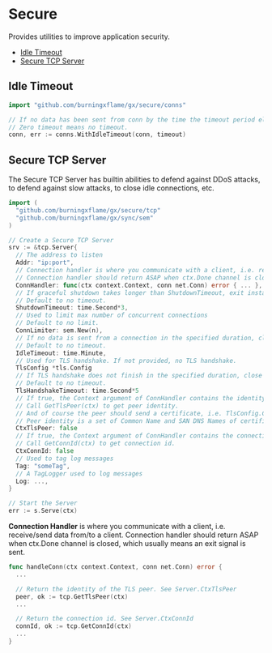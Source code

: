# Secure

Provides utilities to improve application security.

- [Idle Timeout](#idle-timeout)
- [Secure TCP Server](#secure-tcp-server)

## Idle Timeout

```go
import "github.com/burningxflame/gx/secure/conns"

// If no data has been sent from conn by the time the timeout period elapses, conn.Read will return ErrIdleTimeout.
// Zero timeout means no timeout.
conn, err := conns.WithIdleTimeout(conn, timeout)
```

## Secure TCP Server

The Secure TCP Server has builtin abilities to defend against DDoS attacks, to defend against slow attacks, to close idle connections, etc.

```go
import (
  "github.com/burningxflame/gx/secure/tcp"
  "github.com/burningxflame/gx/sync/sem"
)

// Create a Secure TCP Server
srv := &tcp.Server{
  // The address to listen
  Addr: "ip:port",
  // Connection handler is where you communicate with a client, i.e. receive/send data from/to a client.
  // Connection handler should return ASAP when ctx.Done channel is closed, which usually means an exit signal is sent.
  ConnHandler: func(ctx context.Context, conn net.Conn) error { ... },
  // If graceful shutdown takes longer than ShutdownTimeout, exit instantly.
  // Default to no timeout.
  ShutdownTimeout: time.Second*3,
  // Used to limit max number of concurrent connections
  // Default to no limit.
  ConnLimiter: sem.New(n),
  // If no data is sent from a connection in the specified duration, close the connection.
  // Default to no timeout.
  IdleTimeout: time.Minute,
  // Used for TLS handshake. If not provided, no TLS handshake.
  TlsConfig *tls.Config
  // If TLS handshake does not finish in the specified duration, close the connection.
  // Default to no timeout.
  TlsHandshakeTimeout: time.Second*5
  // If true, the Context argument of ConnHandler contains the identity of the TLS peer.
  // Call GetTlsPeer(ctx) to get peer identity.
  // And of course the peer should send a certificate, i.e. TlsConfig.ClientAuth should be RequireAnyClientCert or RequireAndVerifyClientCert.
  // Peer identity is a set of Common Name and SAN DNS Names of certificate holder, i.e. cert.Subject.CommonName and cert.DNSNames.
  CtxTlsPeer: false
  // If true, the Context argument of ConnHandler contains the connection id.
  // Call GetConnId(ctx) to get connection id.
  CtxConnId: false
  // Used to tag log messages
  Tag: "someTag",
  // A TagLogger used to log messages
  Log: ...,
}

// Start the Server
err := s.Serve(ctx)
```

**Connection Handler** is where you communicate with a client, i.e. receive/send data from/to a client. Connection handler should return ASAP when ctx.Done channel is closed, which usually means an exit signal is sent.

```go
func handleConn(ctx context.Context, conn net.Conn) error {
  ...

  // Return the identity of the TLS peer. See Server.CtxTlsPeer
  peer, ok := tcp.GetTlsPeer(ctx)
  ...

  // Return the connection id. See Server.CtxConnId
  connId, ok := tcp.GetConnId(ctx)
  ...
}
```
